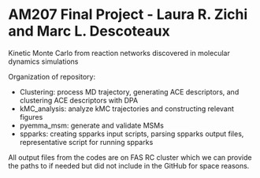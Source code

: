 # AM207 Final Project - Laura R. Zichi and Marc L. Descoteaux
Kinetic Monte Carlo from reaction networks discovered in molecular dynamics simulations

Organization of repository:
- Clustering: process MD trajectory, generating ACE descriptors, and clustering ACE descriptors with DPA
- kMC_analysis: analyze kMC trajectories and constructing relevant figures
- pyemma_msm: generate and validate MSMs 
- spparks: creating spparks input scripts, parsing spparks output files, representative script for running spparks

All output files from the codes are on FAS RC cluster which we can provide the paths to if needed but did not include in the GitHub for space reasons.